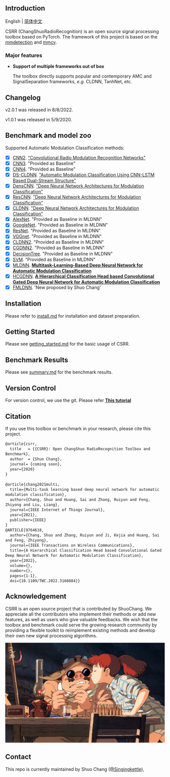 ## Introduction

English | [简体中文](README_zh-CN.md)

CSRR (ChangShuoRadioRecognition) is an open source signal processing toolbox based on PyTorch. The framework of this project is based on
the [mmdetection](https://github.com/open-mmlab/mmdetection) and [mmcv](https://github.com/open-mmlab/mmcv).

### Major features

- **Support of multiple frameworks out of box**

  The toolbox directly supports popular and contemporary AMC and SignalSeparation frameworks, *e.g.* CLDNN, TanhNet,
  etc.

## Changelog
v2.0.1 was released in 8/8/2022.

v1.0.1 was released in 5/9/2020.

## Benchmark and model zoo

Supported Automatic Modulation Classification methods:

- [x] [CNN2](configs/cnn2). ["Convolutional Radio Modulation Recognition Networks"](https://link.springer.com/chapter/10.1007%2F978-3-319-44188-7_16)
- [x] [CNN3](configs/cnn3). "Provided as Baseline"
- [x] [CNN4](configs/cnn4). "Provided as Baseline"
- [x] [DS-CLDNN](configs/dscldnn). ["Automatic Modulation Classification Using CNN-LSTM Based Dual-Stream Structure"](https://ieeexplore.ieee.org/document/9220797)
- [x] [DensCNN](configs/denscnn). ["Deep Neural Network Architectures for Modulation Classification"](https://ieeexplore.ieee.org/document/8335483)
- [x] [ResCNN](configs/rescnn). ["Deep Neural Network Architectures for Modulation Classification"](https://ieeexplore.ieee.org/document/8335483)
- [x] [CLDNN](configs/cldnn). ["Deep Neural Network Architectures for Modulation Classification"](https://ieeexplore.ieee.org/document/8335483)
- [x] [AlexNet](configs/alexnet). "Provided as Baseline in MLDNN"
- [x] [GoogleNet](configs/googlenet). "Provided as Baseline in MLDNN"
- [x] [ResNet](configs/resnet). "Provided as Baseline in MLDNN"
- [x] [VGGnet](configs/vggnet). "Provided as Baseline in MLDNN"
- [x] [CLDNN2](configs/cldnn2). "Provided as Baseline in MLDNN"
- [x] [CGDNN2](configs/cgdnn2). "Provided as Baseline in MLDNN"
- [x] [DecisionTree](configs/decisiontree). "Provided as Baseline in MLDNN"
- [x] [SVM](configs/svm). "Provided as Baseline in MLDNN"
- [x] [MLDNN](configs/mldnn). [**Multitask-Learning-Based Deep Neural Network for Automatic Modulation
  Classification**](https://ieeexplore.ieee.org/document/9462447)
- [x] [HCGDNN](configs/hcgdnn). [**A Hierarchical Classification Head based Convolutional Gated Deep Neural Network for Automatic Modulation Classification**](https://ieeexplore.ieee.org/document/9764618)
- [X] [FMLDNN](configs/fmldnn). 'New proposed by Shuo Chang'

## Installation

Please refer to [install.md](docs/install.md) for installation and dataset preparation.

## Getting Started

Please see [getting_started.md](docs/getting_started.md) for the basic usage of CSRR.

## Benchmark Results

Please see [summary.md](docs/summary.md) for the benchmark results.

## Version Control

For version control, we use the git. Please refer [**This tutorial**](docs/git_tutorial.md)

## Citation

If you use this toolbox or benchmark in your research, please cite this project.

```
@article{csrr,
  title   = {{CSRR}: Open ChangShuo RadioRecognition Toolbox and Benchmark},
  author  = {Shuo Chang},
  journal= {coming soon},
  year={2020}
}

@article{chang2021multi,
  title={Multi-task learning based deep neural network for automatic modulation classification},
  author={Chang, Shuo and Huang, Sai and Zhang, Ruiyun and Feng, Zhiyong and Liu, Liang},
  journal={IEEE Internet of Things Journal},
  year={2021},
  publisher={IEEE}
}
@ARTICLE{9764618,
  author={Chang, Shuo and Zhang, Ruiyun and Ji, Kejia and Huang, Sai and Feng, Zhiyong},
  journal={IEEE Transactions on Wireless Communications}, 
  title={A Hierarchical Classification Head based Convolutional Gated Deep Neural Network for Automatic Modulation Classification}, 
  year={2022},
  volume={},
  number={},
  pages={1-1},
  doi={10.1109/TWC.2022.3168884}}
```

## Acknowledgement

CSRR is an open source project that is contributed by ShuoChang. We appreciate all the contributors who implement their
methods or add new features, as well as users who give valuable feedbacks. We wish that the toolbox and benchmark could
serve the growing research community by providing a flexible toolkit to reimplement existing methods and develop their
own new signal processing algorithms.

![demo image](resources/pig.jfif)

## Contact

This repo is currently maintained by Shuo Chang ([@Singingkettle](https://github.com/Singingkettle)), 

